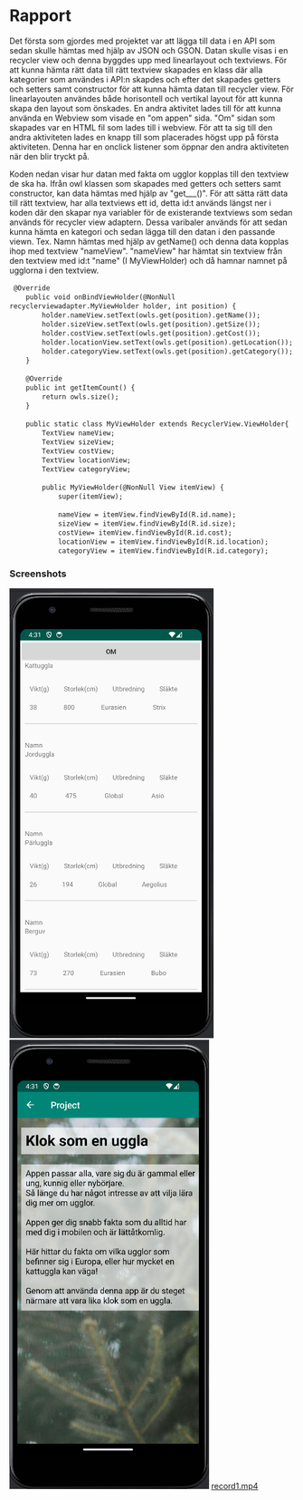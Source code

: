 
# Rapport

Det första som gjordes med projektet var att lägga till data i en API som sedan skulle hämtas med hjälp av JSON och GSON.
Datan skulle visas i en recycler view och denna byggdes upp med linearlayout och textviews.
För att kunna hämta rätt data till rätt textview skapades en klass där alla kategorier som användes i API:n skapdes och efter det skapades getters och setters samt constructor för att kunna hämta datan till recycler view.
För linearlayouten användes både horisontell och vertikal layout för att kunna skapa den layout som önskades.
En andra aktivitet lades till för att kunna använda en Webview som visade en "om appen" sida. "Om" sidan som skapades var en HTML fil som lades till i webview.
För att ta sig till den andra aktiviteten lades en knapp till som placerades högst upp på första aktiviteten. Denna har en onclick listener som öppnar den andra aktiviteten när den blir tryckt på. 


Koden nedan visar hur datan med fakta om ugglor kopplas till den textview de ska ha. Ifrån owl klassen som skapades med getters och setters samt constructor, 
kan data hämtas med hjälp av "get___()". För att sätta rätt data till rätt textview, har alla textviews ett id, detta id:t används
längst ner i koden där den skapar nya variabler för de existerande textviews som sedan används för recycler view adaptern. 
Dessa varibaler används för att sedan kunna hämta en kategori och sedan lägga till den datan i den passande viewn.
Tex. Namn hämtas med hjälp av getName() och denna data kopplas ihop med textview "nameView". "nameView" har hämtat sin textview från
den textview med id:t "name" (I MyViewHolder) och då hamnar namnet på ugglorna i den textview. 
```
 @Override
    public void onBindViewHolder(@NonNull recyclerviewadapter.MyViewHolder holder, int position) {
        holder.nameView.setText(owls.get(position).getName());
        holder.sizeView.setText(owls.get(position).getSize());
        holder.costView.setText(owls.get(position).getCost());
        holder.locationView.setText(owls.get(position).getLocation());
        holder.categoryView.setText(owls.get(position).getCategory());
    }

    @Override
    public int getItemCount() {
        return owls.size();
    }

    public static class MyViewHolder extends RecyclerView.ViewHolder{
        TextView nameView;
        TextView sizeView;
        TextView costView;
        TextView locationView;
        TextView categoryView;

        public MyViewHolder(@NonNull View itemView) {
            super(itemView);

            nameView = itemView.findViewById(R.id.name);
            sizeView = itemView.findViewById(R.id.size);
            costView= itemView.findViewById(R.id.cost);
            locationView = itemView.findViewById(R.id.location);
            categoryView = itemView.findViewById(R.id.category);
```

### Screenshots

![start.png](start.png)
![second.png](second.png)
[record1.mp4](record1.mp4)
